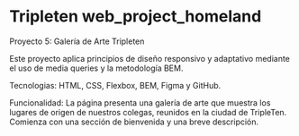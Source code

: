 # Tripleten web_project_homeland

Proyecto 5: Galería de Arte Tripleten

Este proyecto aplica principios de diseño responsivo y adaptativo mediante el uso de media queries y la metodología BEM.

Tecnologias: HTML, CSS, Flexbox, BEM, Figma y GitHub.

Funcionalidad: La página presenta una galería de arte que muestra los lugares de origen de nuestros colegas, reunidos en la ciudad de TripleTen. Comienza con una sección de bienvenida y una breve descripción.
